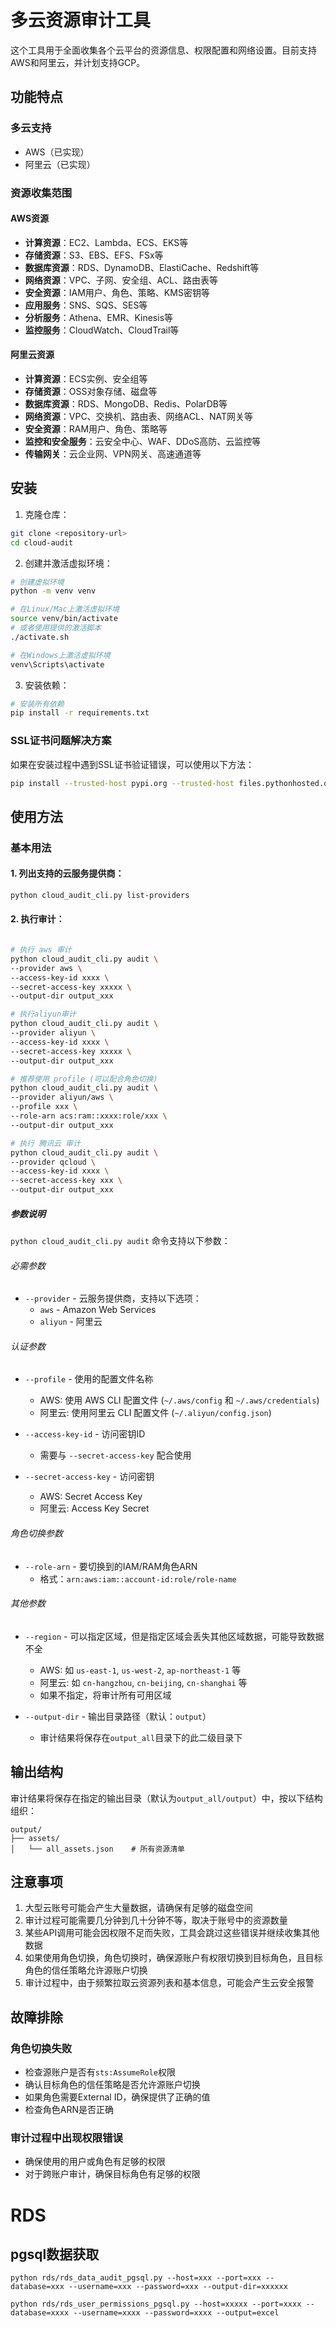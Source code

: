 # 多云资源审计工具

这个工具用于全面收集各个云平台的资源信息、权限配置和网络设置。目前支持AWS和阿里云，并计划支持GCP。

## 功能特点

### 多云支持
- AWS（已实现）
- 阿里云（已实现）

### 资源收集范围

#### AWS资源
- **计算资源**：EC2、Lambda、ECS、EKS等
- **存储资源**：S3、EBS、EFS、FSx等
- **数据库资源**：RDS、DynamoDB、ElastiCache、Redshift等
- **网络资源**：VPC、子网、安全组、ACL、路由表等
- **安全资源**：IAM用户、角色、策略、KMS密钥等
- **应用服务**：SNS、SQS、SES等
- **分析服务**：Athena、EMR、Kinesis等
- **监控服务**：CloudWatch、CloudTrail等

#### 阿里云资源
- **计算资源**：ECS实例、安全组等
- **存储资源**：OSS对象存储、磁盘等
- **数据库资源**：RDS、MongoDB、Redis、PolarDB等
- **网络资源**：VPC、交换机、路由表、网络ACL、NAT网关等
- **安全资源**：RAM用户、角色、策略等
- **监控和安全服务**：云安全中心、WAF、DDoS高防、云监控等
- **传输网关**：云企业网、VPN网关、高速通道等

## 安装

1. 克隆仓库：
```bash
git clone <repository-url>
cd cloud-audit
```

2. 创建并激活虚拟环境：
```bash
# 创建虚拟环境
python -m venv venv

# 在Linux/Mac上激活虚拟环境
source venv/bin/activate
# 或者使用提供的激活脚本
./activate.sh

# 在Windows上激活虚拟环境
venv\Scripts\activate
```

3. 安装依赖：
```bash
# 安装所有依赖
pip install -r requirements.txt
```

### SSL证书问题解决方案

如果在安装过程中遇到SSL证书验证错误，可以使用以下方法：

```bash
pip install --trusted-host pypi.org --trusted-host files.pythonhosted.org -r requirements.txt
```


## 使用方法


### 基本用法

#### 1. 列出支持的云服务提供商：
```bash
python cloud_audit_cli.py list-providers
```

#### 2. 执行审计：
```bash

# 执行 aws 审计
python cloud_audit_cli.py audit \
--provider aws \
--access-key-id xxxx \
--secret-access-key xxxxx \
--output-dir output_xxx

# 执行aliyun审计
python cloud_audit_cli.py audit \
--provider aliyun \
--access-key-id xxxx \
--secret-access-key xxxxx \
--output-dir output_xxx

# 推荐使用 profile (可以配合角色切换)
python cloud_audit_cli.py audit \
--provider aliyun/aws \
--profile xxx \
--role-arn acs:ram::xxxx:role/xxx \
--output-dir output_xxx

# 执行 腾讯云 审计
python cloud_audit_cli.py audit \
--provider qcloud \
--access-key-id xxxx \
--secret-access-key xxx \
--output-dir output_xxx 
```

##### 参数说明

`python cloud_audit_cli.py audit` 命令支持以下参数：

###### 必需参数
- `--provider` - 云服务提供商，支持以下选项：
  - `aws` - Amazon Web Services
  - `aliyun` - 阿里云

###### 认证参数
- `--profile` - 使用的配置文件名称
  - AWS: 使用 AWS CLI 配置文件 (`~/.aws/config` 和 `~/.aws/credentials`)
  - 阿里云: 使用阿里云 CLI 配置文件 (`~/.aliyun/config.json`)

- `--access-key-id` - 访问密钥ID
  - 需要与 `--secret-access-key` 配合使用

- `--secret-access-key` - 访问密钥
  - AWS: Secret Access Key
  - 阿里云: Access Key Secret

###### 角色切换参数
- `--role-arn` - 要切换到的IAM/RAM角色ARN
  - 格式：`arn:aws:iam::account-id:role/role-name`

###### 其他参数
- `--region` - 可以指定区域，但是指定区域会丢失其他区域数据，可能导致数据不全
  - AWS: 如 `us-east-1`, `us-west-2`, `ap-northeast-1` 等
  - 阿里云: 如 `cn-hangzhou`, `cn-beijing`, `cn-shanghai` 等
  - 如果不指定，将审计所有可用区域

- `--output-dir` - 输出目录路径（默认：`output`）
  - 审计结果将保存在`output_all`目录下的此二级目录下

## 输出结构

审计结果将保存在指定的输出目录（默认为`output_all/output`）中，按以下结构组织：

```
output/
├── assets/
│   └── all_assets.json    # 所有资源清单
```

## 注意事项

1. 大型云账号可能会产生大量数据，请确保有足够的磁盘空间
2. 审计过程可能需要几分钟到几十分钟不等，取决于账号中的资源数量
3. 某些API调用可能会因权限不足而失败，工具会跳过这些错误并继续收集其他数据
4. 如果使用角色切换，角色切换时，确保源账户有权限切换到目标角色，且目标角色的信任策略允许源账户切换
5. 审计过程中，由于频繁拉取云资源列表和基本信息，可能会产生云安全报警

## 故障排除

### 角色切换失败
- 检查源账户是否有`sts:AssumeRole`权限
- 确认目标角色的信任策略是否允许源账户切换
- 如果角色需要External ID，确保提供了正确的值
- 检查角色ARN是否正确

### 审计过程中出现权限错误
- 确保使用的用户或角色有足够的权限
- 对于跨账户审计，确保目标角色有足够的权限

# RDS
## pgsql数据获取
```
python rds/rds_data_audit_pgsql.py --host=xxx --port=xxx --database=xxx --username=xxx --password=xxx --output-dir=xxxxxx

python rds/rds_user_permissions_pgsql.py --host=xxxxx --port=xxxx --database=xxxx --username=xxxx --password=xxxx --output=excel
```